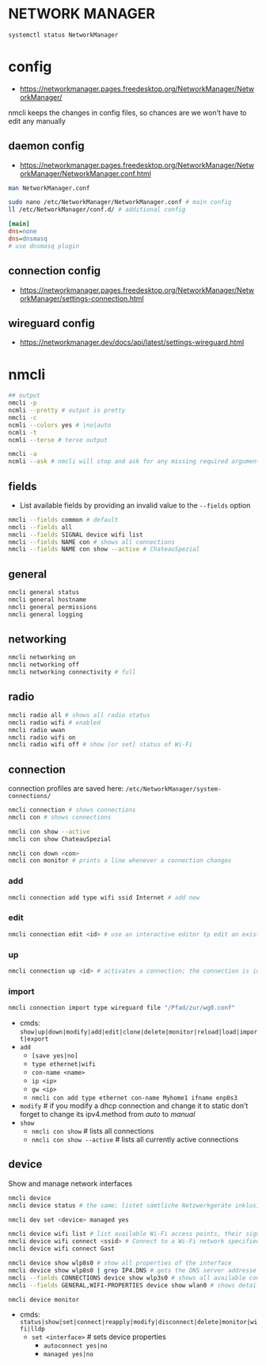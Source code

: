 # NETWORK MANAGER

```sh
systemctl status NetworkManager
```

# config

* https://networkmanager.pages.freedesktop.org/NetworkManager/NetworkManager/

nmcli keeps the changes in config files, so chances are we won’t have to edit any manually

## daemon config

* https://networkmanager.pages.freedesktop.org/NetworkManager/NetworkManager/NetworkManager.conf.html

```sh
man NetworkManager.conf
```

```sh
sudo nano /etc/NetworkManager/NetworkManager.conf # main config
ll /etc/NetworkManager/conf.d/ # additional config
```

```ini
[main]
dns=none
dns=dnsmasq
# use dnsmasq plugin
```

## connection config

* https://networkmanager.pages.freedesktop.org/NetworkManager/NetworkManager/settings-connection.html

## wireguard config

* https://networkmanager.dev/docs/api/latest/settings-wireguard.html

# nmcli

```sh
## output
nmcli -p
ncmli --pretty # output is pretty
nmcli -c
ncmli --colors yes # |no|auto
ncmli -t
ncmli --terse # terse output

nmcli -a
ncmli --ask # nmcli will stop and ask for any missing required arguments
```

## fields

* List available fields by providing an invalid value to the `--fields` option

```sh
nmcli --fields common # default
nmcli --fields all
nmcli --fields SIGNAL device wifi list
nmcli --fields NAME con # shows all connections
nmcli --fields NAME con show --active # ChateauSpezial
```

## general

```sh
nmcli general status
nmcli general hostname
nmcli general permissions
nmcli general logging 
```

## networking

```sh
nmcli networking on
nmcli networking off
nmcli networking connectivity # full
```

## radio

```sh
nmcli radio all # shows all radio status
nmcli radio wifi # enabled
nmcli radio wwan
nmcli radio wifi on
nmcli radio wifi off # show [or set] status of Wi-Fi 
```

## connection

connection profiles are saved here: `/etc/NetworkManager/system-connections/`

```sh
nmcli connection # shows connections
nmcli con # shows connections 

nmcli con show --active
nmcli con show ChateauSpezial

nmcli con down <con>
nmcli con monitor # prints a line whenever a connection changes
```

### add

```sh
nmcli connection add type wifi ssid Internet # add new
```

### edit

```sh
nmcli connection edit <id> # use an interactive editor tp edit an existing connection or add a new one
```

### up

```sh
nmcli connection up <id> # activates a connection; the connection is identified by its name or UUID
```

### import

```sh
nmcli connection import type wireguard file "/Pfad/zur/wg0.conf"
```

* cmds: `show|up|down|modify|add|edit|clone|delete|monitor|reload|load|import|export`
* `add`
  * `[save yes|no]` 
  * `type ethernet|wifi`
  * `con-name <name>`
  * `ip <ip>`
  * `gw <ip>`
  * `nmcli con add type ethernet con-name Myhome1 ifname enp0s3`
* `modify`  # if you modify a dhcp connection and change it to static don’t forget to change its ipv4.method from *auto* to *manual*
* `show`
  * `nmcli con show` # lists all connections
  * `nmcli con show --active` # lists all currently active connections

## device

Show and manage network interfaces

```sh
nmcli device
nmcli device status # the same; listet sämtliche Netzwerkgeräte inklusive Status auf; nicht verwaltet bedeutet, dass diese Schnittstelle noch über die Konfigurationsdatei */etc/network/interfaces* konfiguriert wird und dort auskommentiert werden muss.
```

```sh
nmcli dev set <device> managed yes
```

```sh
nmcli device wifi list # list available Wi-Fi access points, their signal strength
nmcli device wifi connect <ssid> # Connect to a Wi-Fi network specified by SSID
nmcli device wifi connect Gast
```

```sh
nmcli device show wlp8s0 # show all properties of the interface
nmcli device show wlp8s0 | grep IP4.DNS # gets the DNS server addresse associated with an interface
nmcli --fields CONNECTIONS device show wlp3s0 # shows all available connection profiles for your Wi-Fi interface wlp3s0
nmcli --fields GENERAL,WIFI-PROPERTIES device show wlan0 # shows details for wlan0 interface; only GENERAL and WIFI-PROPERTIES sections will be shown.
```

```sh
nmcli device monitor
```



* cmds: `status|show|set|connect|reapply|modify|disconnect|delete|monitor|wifi|lldp`
  * `set <interface>` # sets device properties
    * `autoconnect yes|no`
    * `managed yes|no` 